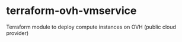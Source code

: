 # terraform-ovh-vmservice
Terraform module to deploy compute instances on OVH (public cloud provider)
